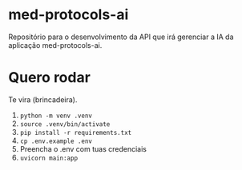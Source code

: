 # med-protocols-ai

Repositório para o desenvolvimento  da API que irá gerenciar a IA da aplicação med-protocols-ai.

# Quero rodar

Te vira (brincadeira).

1. `python -m venv .venv`
1. `source .venv/bin/activate`
1. `pip install -r requirements.txt`
1. `cp .env.example .env`
1. Preencha o .env com tuas credenciais
1. `uvicorn main:app`